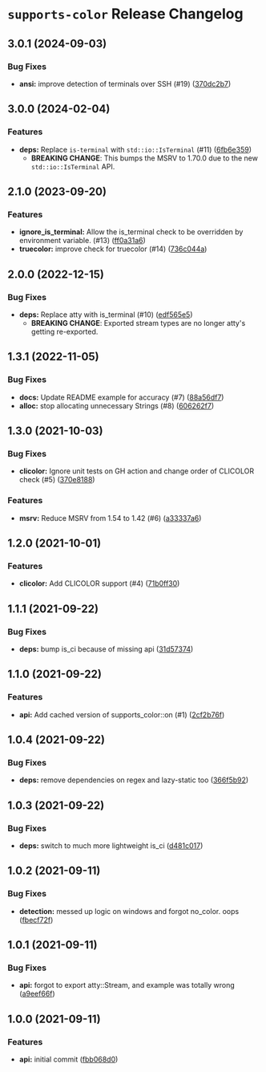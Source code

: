 # `supports-color` Release Changelog

<a name="3.0.1"></a>
## 3.0.1 (2024-09-03)

### Bug Fixes

* **ansi:** improve detection of terminals over SSH (#19) ([370dc2b7](https://github.com/zkat/supports-color/commit/370dc2b754dd508e29fe1f586532e91a050f5ed5))

<a name="3.0.0"></a>
## 3.0.0 (2024-02-04)

### Features

* **deps:** Replace `is-terminal` with `std::io::IsTerminal` (#11) ([6fb6e359](https://github.com/zkat/supports-color/commit/6fb6e35961055a701264d879744f615c25b7629d))
    * **BREAKING CHANGE**: This bumps the MSRV to 1.70.0 due to the new `std::io::IsTerminal` API.

<a name="2.1.0"></a>
## 2.1.0 (2023-09-20)

### Features

* **ignore_is_terminal:** Allow the is_terminal check to be overridden by environment variable. (#13) ([ff0a31a6](https://github.com/zkat/supports-color/commit/ff0a31a672da89a48ad1978220184b91218fde32))
* **truecolor:** improve check for truecolor (#14) ([736c044a](https://github.com/zkat/supports-color/commit/736c044a9aa36e259fef25cd790c466f1bf7b011))

<a name="2.0.0"></a>
## 2.0.0 (2022-12-15)

### Bug Fixes

* **deps:** Replace atty with is_terminal (#10) ([edf565e5](https://github.com/zkat/supports-color/commit/edf565e553a2ad8b429a0b54ecec4128b6430e2b))
    * **BREAKING CHANGE**: Exported stream types are no longer atty's getting re-exported.

<a name="1.3.1"></a>
## 1.3.1 (2022-11-05)

### Bug Fixes

* **docs:** Update README example for accuracy (#7) ([88a56df7](https://github.com/zkat/supports-color/commit/88a56df7d3143cd71b1f5ad88b0f65ff6ddce8eb))
* **alloc:** stop allocating unnecessary Strings (#8) ([606262f7](https://github.com/zkat/supports-color/commit/606262f7c1fd117610b582fa28ae0acf60341164))

<a name="1.3.0"></a>
## 1.3.0 (2021-10-03)

### Bug Fixes

* **clicolor:** Ignore unit tests on GH action and change order of CLICOLOR check (#5) ([370e8188](https://github.com/zkat/supports-color/commit/370e81885bf683287cdb2f639b59b86425d90e9c))

### Features

* **msrv:** Reduce MSRV from 1.54 to 1.42 (#6) ([a33337a6](https://github.com/zkat/supports-color/commit/a33337a653d3bfe71007947cd3ee57a787dcce64))

<a name="1.2.0"></a>
## 1.2.0 (2021-10-01)

### Features

* **clicolor:** Add CLICOLOR support (#4) ([71b0ff30](https://github.com/zkat/supports-color/commit/71b0ff30be9a9aa78d2d0197957d815fc5d1a357))

<a name="1.1.1"></a>
## 1.1.1 (2021-09-22)

### Bug Fixes

* **deps:** bump is_ci because of missing api ([31d57374](https://github.com/zkat/supports-color/commit/31d5737420ae2a587e63f4ce03ad3099dad25289))

<a name="1.1.0"></a>
## 1.1.0 (2021-09-22)

### Features

* **api:** Add cached version of supports_color::on (#1) ([2cf2b76f](https://github.com/zkat/supports-color/commit/2cf2b76f585d591acda45c28bffeeba28d030bfd))

<a name="1.0.4"></a>
## 1.0.4 (2021-09-22)

### Bug Fixes

* **deps:** remove dependencies on regex and lazy-static too ([366f5b92](https://github.com/zkat/supports-color/commit/366f5b92c8c806572f74adc91e8716e434a95efb))

<a name="1.0.3"></a>
## 1.0.3 (2021-09-22)

### Bug Fixes

* **deps:** switch to much more lightweight is_ci ([d481c017](https://github.com/zkat/supports-color/commit/d481c01754ebaefa7bcaf154b8a7c7d8d25bebb5))

<a name="1.0.2"></a>
## 1.0.2 (2021-09-11)

### Bug Fixes

* **detection:** messed up logic on windows and forgot no_color. oops ([fbecf72f](https://github.com/zkat/supports-color/commit/fbecf72f6331ddc08de625861d9bece0370b07c3))

<a name="1.0.1"></a>
## 1.0.1 (2021-09-11)

### Bug Fixes

* **api:** forgot to export atty::Stream, and example was totally wrong ([a9eef66f](https://github.com/zkat/supports-color/commit/a9eef66f5fa6b75b14bbb4d860f24dba9dcf5724))

<a name="1.0.0"></a>
## 1.0.0 (2021-09-11)

### Features

* **api:** initial commit ([fbb068d0](https://github.com/zkat/supports-color/commit/fbb068d070687eac0ecbef23015c07cd025ce161))


